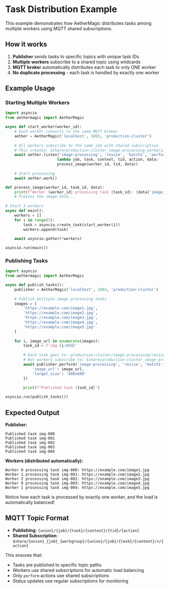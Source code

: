 # Task Distribution Example

This example demonstrates how AetherMagic distributes tasks among multiple workers using MQTT shared subscriptions.

## How it works

1. **Publisher** sends tasks to specific topics with unique task IDs
2. **Multiple workers** subscribe to a shared topic using wildcards  
3. **MQTT broker** automatically distributes each task to only ONE worker
4. **No duplicate processing** - each task is handled by exactly one worker

## Example Usage

### Starting Multiple Workers

```python
import asyncio
from aethermagic import AetherMagic

async def start_worker(worker_id):
    # Each worker connects to the same MQTT broker
    aether = AetherMagic('localhost', 1883, 'production-cluster')
    
    # All workers subscribe to the same job with shared subscription
    # This creates: $share/production-cluster_image-processing_workers/production-cluster/image-processing/resize/batch1/+/perform
    await aether.listen('image-processing', 'resize', 'batch1', 'perform', 'workers',
                       lambda job, task, context, tid, action, data: 
                       process_image(worker_id, tid, data))
    
    # Start processing
    await aether.work()

def process_image(worker_id, task_id, data):
    print(f"Worker {worker_id} processing task {task_id}: {data['image_url']}")
    # Process the image here...
    
# Start 3 workers
async def main():
    workers = []
    for i in range(3):
        task = asyncio.create_task(start_worker(i))
        workers.append(task)
    
    await asyncio.gather(*workers)

asyncio.run(main())
```

### Publishing Tasks

```python
import asyncio
from aethermagic import AetherMagic

async def publish_tasks():
    publisher = AetherMagic('localhost', 1883, 'production-cluster')
    
    # Publish multiple image processing tasks
    images = [
        'https://example.com/image1.jpg',
        'https://example.com/image2.jpg', 
        'https://example.com/image3.jpg',
        'https://example.com/image4.jpg',
        'https://example.com/image5.jpg'
    ]
    
    for i, image_url in enumerate(images):
        task_id = f'img-{i:03d}'
        
        # Each task goes to: production-cluster/image-processing/resize/batch1/img-001/perform
        # But workers subscribe to: $share/production-cluster_image-processing_workers/production-cluster/image-processing/resize/batch1/+/perform
        await publisher.perform('image-processing', 'resize', 'batch1', task_id, {
            'image_url': image_url,
            'target_size': '800x600'
        })
        
        print(f"Published task {task_id}")

asyncio.run(publish_tasks())
```

## Expected Output

**Publisher:**
```
Published task img-000
Published task img-001  
Published task img-002
Published task img-003
Published task img-004
```

**Workers (distributed automatically):**
```
Worker 0 processing task img-000: https://example.com/image1.jpg
Worker 1 processing task img-001: https://example.com/image2.jpg  
Worker 2 processing task img-002: https://example.com/image3.jpg
Worker 0 processing task img-003: https://example.com/image4.jpg
Worker 1 processing task img-004: https://example.com/image5.jpg
```

Notice how each task is processed by exactly one worker, and the load is automatically balanced!

## MQTT Topic Format

- **Publishing**: `{union}/{job}/{task}/{context}/{tid}/{action}`
- **Shared Subscription**: `$share/{union}_{job}_{workgroup}/{union}/{job}/{task}/{context}/+/{action}`

This ensures that:
- Tasks are published to specific topic paths
- Workers use shared subscriptions for automatic load balancing
- Only `perform` actions use shared subscriptions
- Status updates use regular subscriptions for monitoring